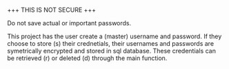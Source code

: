 +++ THIS IS NOT SECURE +++

Do not save actual or important passwords.

This project has the user create a (master) username and password. If they choose to store (s) their crednetials, their usernames and passwords are symetrically encrypted and stored in sql database. 
These credentials can be retrieved (r) or deleted (d) through the main function. 

